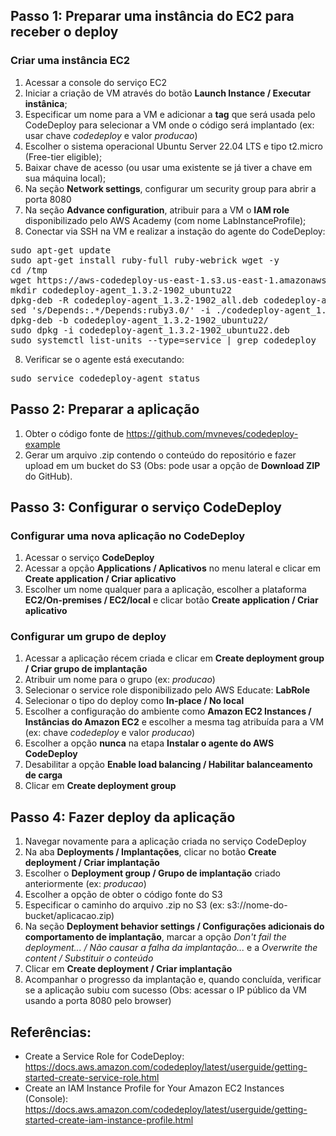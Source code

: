## Passo 1: Preparar uma instância do EC2 para receber o deploy

### Criar uma instância EC2

1. Acessar a console do serviço EC2
2. Iniciar a criação de VM através do botão **Launch Instance / Executar instânica**;
3. Especificar um nome para a VM e adicionar a **tag** que será usada pelo CodeDeploy para selecionar a VM onde o código será implantado (ex: usar chave _codedeploy_ e valor _producao_)
4. Escolher o sistema operacional Ubuntu Server 22.04 LTS e tipo t2.micro (Free-tier eligible);
5. Baixar chave de acesso (ou usar uma existente se já tiver a chave em sua máquina local);
6. Na seção **Network settings**, configurar um security group para abrir a porta 8080
7. Na seção **Advance configuration**, atribuir para a VM o **IAM role** disponibilizado pelo AWS Academy (com nome LabInstanceProfile);
8. Conectar via SSH na VM e realizar a instação do agente do CodeDeploy:

<pre>
sudo apt-get update
sudo apt-get install ruby-full ruby-webrick wget -y
cd /tmp
wget https://aws-codedeploy-us-east-1.s3.us-east-1.amazonaws.com/releases/codedeploy-agent_1.3.2-1902_all.deb
mkdir codedeploy-agent_1.3.2-1902_ubuntu22
dpkg-deb -R codedeploy-agent_1.3.2-1902_all.deb codedeploy-agent_1.3.2-1902_ubuntu22
sed 's/Depends:.*/Depends:ruby3.0/' -i ./codedeploy-agent_1.3.2-1902_ubuntu22/DEBIAN/control
dpkg-deb -b codedeploy-agent_1.3.2-1902_ubuntu22/
sudo dpkg -i codedeploy-agent_1.3.2-1902_ubuntu22.deb
sudo systemctl list-units --type=service | grep codedeploy
</pre>

8. Verificar se o agente está executando:

<pre>
sudo service codedeploy-agent status
</pre>

## Passo 2: Preparar a aplicação

1. Obter o código fonte de https://github.com/mvneves/codedeploy-example
2. Gerar um arquivo .zip contendo o conteúdo do repositório e fazer upload em um bucket do S3 (Obs: pode usar a opção de **Download ZIP** do GitHub).

## Passo 3: Configurar o serviço CodeDeploy

### Configurar uma nova aplicação no CodeDeploy

1. Acessar o serviço **CodeDeploy**
2. Acessar a opção **Applications / Aplicativos** no menu lateral e clicar em **Create application / Criar aplicativo**
3. Escolher um nome qualquer para a aplicação, escolher a plataforma **EC2/On-premises / EC2/local** e clicar botão **Create application / Criar aplicativo**

### Configurar um grupo de deploy

1. Acessar a aplicação récem criada e clicar em **Create deployment group / Criar grupo de implantação**
2. Atribuir um nome para o grupo (ex: _producao_)
3. Selecionar o service role disponibilizado pelo AWS Educate: **LabRole**
4. Selecionar o tipo do deploy como **In-place / No local**
5. Escolher a configuração do ambiente como **Amazon EC2 Instances / Instâncias do Amazon EC2** e escolher a mesma tag atribuída para a VM (ex: chave _codedeploy_ e valor _producao_)
6. Escolher a opção **nunca** na etapa **Instalar o agente do AWS CodeDeploy** 
7. Desabilitar a opção **Enable load balancing / Habilitar balanceamento de carga**
8. Clicar em **Create deployment group**

## Passo 4: Fazer deploy da aplicação

1. Navegar novamente para a aplicação criada no serviço CodeDeploy
2. Na aba **Deployments / Implantações**, clicar no botão **Create deployment / Criar implantação**
3. Escolher o **Deployment group / Grupo de implantação** criado anteriormente (ex: _producao_)
4. Escolher a opção de obter o código fonte do S3
5. Especificar o caminho do arquivo .zip no S3 (ex: s3://nome-do-bucket/aplicacao.zip)
6. Na seção **Deployment behavior settings / Configurações adicionais do comportamento de implantação**, marcar a opção _Don't fail the deployment... / Não causar a falha da implantação..._ e a _Overwrite the content
 / Substituir o conteúdo_
7. Clicar em **Create deployment / Criar implantação**
8. Acompanhar o progresso da implantação e, quando concluída, verificar se a aplicação subiu com sucesso (Obs: acessar o IP público da VM usando a porta 8080 pelo browser)

## Referências:

* Create a Service Role for CodeDeploy: https://docs.aws.amazon.com/codedeploy/latest/userguide/getting-started-create-service-role.html
* Create an IAM Instance Profile for Your Amazon EC2 Instances (Console): https://docs.aws.amazon.com/codedeploy/latest/userguide/getting-started-create-iam-instance-profile.html
